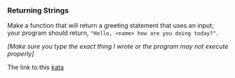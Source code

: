 ### Returning Strings

Make a function that will return a greeting statement that uses an input; your program should return, `"Hello, <name> how are you doing today?"`.

*[Make sure you type the exact thing I wrote or the program may not execute properly]*

The link to this [kata](https://www.codewars.com/kata/returning-strings/javascript)
